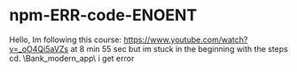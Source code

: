 # npm-ERR-code-ENOENT
Hello, Im following this course: https://www.youtube.com/watch?v=_oO4Qi5aVZs at 8 min 55 sec but im stuck in the beginning with the steps cd. \Bank_modern_app\ i get error
